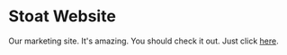 # Stoat Website

Our marketing site. It's amazing. You should check it out. Just click
[here](https://stoat.chat).
